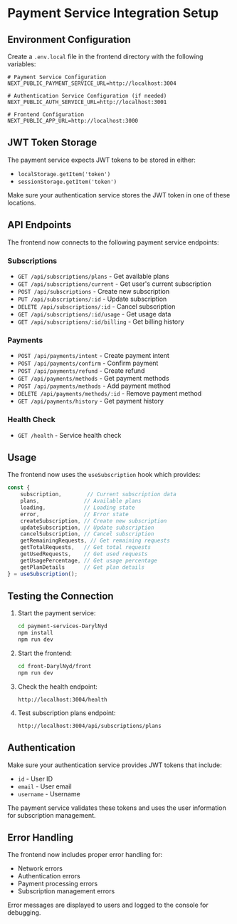 # Payment Service Integration Setup

## Environment Configuration

Create a `.env.local` file in the frontend directory with the following variables:

```env
# Payment Service Configuration
NEXT_PUBLIC_PAYMENT_SERVICE_URL=http://localhost:3004

# Authentication Service Configuration (if needed)
NEXT_PUBLIC_AUTH_SERVICE_URL=http://localhost:3001

# Frontend Configuration
NEXT_PUBLIC_APP_URL=http://localhost:3000
```

## JWT Token Storage

The payment service expects JWT tokens to be stored in either:
- `localStorage.getItem('token')`
- `sessionStorage.getItem('token')`

Make sure your authentication service stores the JWT token in one of these locations.

## API Endpoints

The frontend now connects to the following payment service endpoints:

### Subscriptions
- `GET /api/subscriptions/plans` - Get available plans
- `GET /api/subscriptions/current` - Get user's current subscription
- `POST /api/subscriptions` - Create new subscription
- `PUT /api/subscriptions/:id` - Update subscription
- `DELETE /api/subscriptions/:id` - Cancel subscription
- `GET /api/subscriptions/:id/usage` - Get usage data
- `GET /api/subscriptions/:id/billing` - Get billing history

### Payments
- `POST /api/payments/intent` - Create payment intent
- `POST /api/payments/confirm` - Confirm payment
- `POST /api/payments/refund` - Create refund
- `GET /api/payments/methods` - Get payment methods
- `POST /api/payments/methods` - Add payment method
- `DELETE /api/payments/methods/:id` - Remove payment method
- `GET /api/payments/history` - Get payment history

### Health Check
- `GET /health` - Service health check

## Usage

The frontend now uses the `useSubscription` hook which provides:

```javascript
const {
    subscription,        // Current subscription data
    plans,              // Available plans
    loading,            // Loading state
    error,              // Error state
    createSubscription, // Create new subscription
    updateSubscription, // Update subscription
    cancelSubscription, // Cancel subscription
    getRemainingRequests, // Get remaining requests
    getTotalRequests,   // Get total requests
    getUsedRequests,    // Get used requests
    getUsagePercentage, // Get usage percentage
    getPlanDetails      // Get plan details
} = useSubscription();
```

## Testing the Connection

1. Start the payment service:
   ```bash
   cd payment-services-DarylNyd
   npm install
   npm run dev
   ```

2. Start the frontend:
   ```bash
   cd front-DarylNyd/front
   npm run dev
   ```

3. Check the health endpoint:
   ```
   http://localhost:3004/health
   ```

4. Test subscription plans endpoint:
   ```
   http://localhost:3004/api/subscriptions/plans
   ```

## Authentication

Make sure your authentication service provides JWT tokens that include:
- `id` - User ID
- `email` - User email
- `username` - Username

The payment service validates these tokens and uses the user information for subscription management.

## Error Handling

The frontend now includes proper error handling for:
- Network errors
- Authentication errors
- Payment processing errors
- Subscription management errors

Error messages are displayed to users and logged to the console for debugging. 